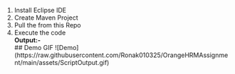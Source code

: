 <ol>
<li>Install Eclipse IDE</li>
<li>Create Maven Project</li>
<li>Pull the from this Repo</li>
<li>Execute the code</li>
<b>Output:-</b><br>
## Demo GIF
![Demo](https://raw.githubusercontent.com/Ronak010325/OrangeHRMAssignment/main/assets/ScriptOutput.gif)

</ol>